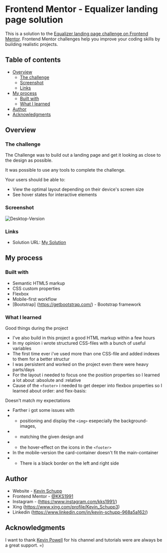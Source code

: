 # Frontend Mentor - Equalizer landing page solution

This is a solution to the [Equalizer landing page challenge on Frontend Mentor](https://www.frontendmentor.io/challenges/equalizer-landing-page-7VJ4gp3DE). Frontend Mentor challenges help you improve your coding skills by building realistic projects.

## Table of contents

- [Overview](#overview)
  - [The challenge](#the-challenge)
  - [Screenshot](#screenshot)
  - [Links](#links)
- [My process](#my-process)
  - [Built with](#built-with)
  - [What I learned](#what-i-learned)
- [Author](#author)
- [Acknowledgments](#acknowledgments)

## Overview

### The challenge

The Challenge was to build out a landing page and get it looking as close to the design as possible.

It was possible to use any tools to complete the challenge.

Your users should be able to:

- View the optimal layout depending on their device's screen size
- See hover states for interactive elements

### Screenshot

![Desktop-Version](/)

### Links

- Solution URL: [My Solution]()

## My process

### Built with

- Semantic HTML5 markup
- CSS custom properties
- Flexbox
- Mobile-first workflow
- [Bootstrap] (https://getbootstrap.com/) - Bootstrap framework

### What I learned

Good things during the project

- I've also build in this project a good HTML markup within a few hours
- In my opinion i wrote structured CSS-files with a bunch of useful variables
- The first time ever i've used more than one CSS-file and added indexes to them for a better structur
- I was persistent and worked on the project even there were heavy parts/days
- For the layout i needed to focus one the position properties so I learned a lot about :absolute and :relative
- Cause of the `<footer>` i needed to get deeper into flexbox properties so I learned about order: and flex-basis:

Doesn't match my expectations

- Farther i got some issues with
- - positioning and display the `<img>` esepecially the background-images,
- - matching the given design and
- - the hover-effect on the icons in the `<footer>`
- In the mobile-version the card-container doesn't fit the main-container
- - There is a black border on the left and right side

## Author

- Website - [Kevin Schupp](https://www.kevinschupp.de/)
- Frontend Mentor - [@KKS1991](https://www.frontendmentor.io/profile/KKS1991)
- Instagram - (https://www.instagram.com/kks1991/)
- Xing (https://www.xing.com/profile/Kevin_Schupp3)
- Linkedin (https://www.linkedin.com/in/kevin-schupp-968a5a162/)

## Acknowledgments

I want to thank [Kevin Powell](https://www.youtube.com/kepowob) for his channel and tutorials were are always be a great support. =)
